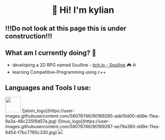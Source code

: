 
### <h1 align = "center">👋 Hi! I'm kylian</h1>

 ## !!!Do not look at this page this is under construction!!!

 ## What am I currently doing? 🧐

- developing a 2D RPG named Soulline - [itch.io - Soulline](https://soulworks.itch.io) 🎮 🌐
- learning Competitive-Programming using c++

 ## Languages and Tools I use:
 <img src="![c++_logo](https://user-images.githubusercontent.com/56076746/90169286-ae79a380-dd9e-11ea-92fa-44b917c4fe8d.jpg) " width="50" height="50">
![atom_logo](https://user-images.githubusercontent.com/56076746/90169285-ade10d00-dd9e-11ea-9a3a-48c235f9d57a.jpg) ![linux_logo](https://user-images.githubusercontent.com/56076746/90169287-ae79a380-dd9e-11ea-9454-f7bc7765c330.jpg)

<img src="https://github-readme-stats.vercel.app/api?username=kylian-tm&&show_icons=true&title_color=ffffff&icon_color=bb2acf&text_color=daf7dc&bg_color=151515">
